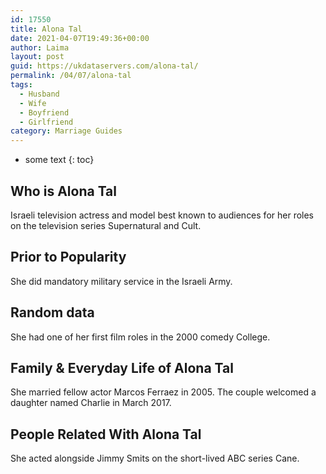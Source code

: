 ```yaml
---
id: 17550
title: Alona Tal
date: 2021-04-07T19:49:36+00:00
author: Laima
layout: post
guid: https://ukdataservers.com/alona-tal/
permalink: /04/07/alona-tal
tags:
  - Husband
  - Wife
  - Boyfriend
  - Girlfriend
category: Marriage Guides
---
```


* some text
{: toc}


## Who is Alona Tal
                  
                  
                  
Israeli television actress and model best known to audiences for her roles on the television series Supernatural and Cult. 
                  
              
            
              
            
                
                
                
## Prior to Popularity
                  
                  
                  
She did mandatory military service in the Israeli Army.
                  
              
            
              
            
                
                
                
## Random data
                  
                  
                  
She had one of her first film roles in the 2000 comedy College.
                  
              
            
              
            
                
                
                
## Family & Everyday Life of Alona Tal
                  
                  
                  
She married fellow actor Marcos Ferraez in 2005. The couple welcomed a daughter named Charlie in March 2017.
                  
              
            
              
            
                
                
                
## People Related With Alona Tal
                  
                  
                  
She acted alongside Jimmy Smits on the short-lived ABC series Cane.
                  
              
            
              
            
                
              
            
              
              
            
            
              
            
          
          
          